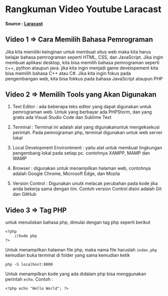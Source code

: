 # Rangkuman Video Youtube Laracast

#### Source : [Laracast](https://www.youtube.com/watch?v=U2lQWR6uIuo&list=PL3VM-unCzF8ipG50KDjnzhugceoSG3RTC&ab_channel=Laracasts)


## Video 1 => Cara Memilih Bahasa Pemrograman
Jika kita memiliki keinginan untuk membuat situs web maka kita harus belajar bahasa pemrograman seperti HTML, CSS, dan JavaScript. Jika ingin membuat aplikasi desktop, kita bisa memilih bahasa pemrograman seperti c++, python ataupun java. jika kita ingin menjadi game developement kita bisa memilih bahasa C++ atau C#. Jika kita ingin fokus pada pengembangan web, kita bisa fokkus pada bahasa JavaScript ataupun PHP

## Video 2 => Memilih Tools yang Akan Digunakan
1. Text Editor : ada beberapa teks editor yang dapat digunakan untuk pemrograman web. Untuk yang berbayar ada PHPStorm, dan yang gratis ada Visual Studio Code dan Sublime Text

2. Terminal : Terminal ini adalah alat yang digunakanuntuk mengeksekusi perintah. Pada pemrograman php, terminal digunakan untuk web server lokal

3. Local Development Environtment : yaitu alat untuk membuat lingkungan pengembang lokal pada setiap pc. contohnya XAMPP, MAMP dan WAMP

4. Browser : digunakan untuk menampilkan halaman web, contohnya adalah Google Chrome, Microsoft Edge, dan Mozila

5. Version Control : Digunakan unutk melacak perubahan pada kode jika anda bekerja sama dengan tim. Contoh version Control disini adalah Git dan GitHub

## Video 3 => Tag PHP
untuk menuliskan bahasa php, dimulai dengan tag php seperti berikut
```
<?php
    //kode php
?>
```

Untuk menampilkan halaman file php, maka nama file haruslah ```index.php``` kemudian buka terminal di folder yang sama kemudian ketik
```
php -S localhost:8000
```

Untuk menampilkan kode yang ada didalam php bisa menggunakan perintah ```echo```. Contoh : 
```
<?php echo "Hello World"; ?>
``` 